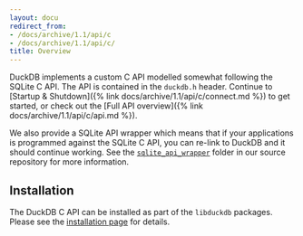 ```yaml
---
layout: docu
redirect_from:
- /docs/archive/1.1/api/c
- /docs/archive/1.1/api/c/
title: Overview
---
```


DuckDB implements a custom C API modelled somewhat following the SQLite C API. The API is contained in the `duckdb.h` header. Continue to [Startup & Shutdown]({% link docs/archive/1.1/api/c/connect.md %}) to get started, or check out the [Full API overview]({% link docs/archive/1.1/api/c/api.md %}).

We also provide a SQLite API wrapper which means that if your applications is programmed against the SQLite C API, you can re-link to DuckDB and it should continue working. See the [`sqlite_api_wrapper`](https://github.com/duckdb/duckdb/tree/main/tools/sqlite3_api_wrapper) folder in our source repository for more information.

## Installation

The DuckDB C API can be installed as part of the `libduckdb` packages. Please see the [installation page](../../installation?environment=cplusplus) for details.